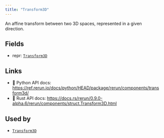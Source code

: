 ```yaml
---
title: "Transform3D"
---
```


An affine transform between two 3D spaces, represented in a given direction.

## Fields

* repr: [`Transform3D`](../datatypes/transform3d.md)

## Links
 * 🐍 Python API docs: https://ref.rerun.io/docs/python/HEAD/package/rerun/components/transform3d/
 * 🦀 Rust API docs: https://docs.rs/rerun/0.9.0-alpha.6/rerun/components/struct.Transform3D.html


## Used by

* [`Transform3D`](../archetypes/transform3d.md)
